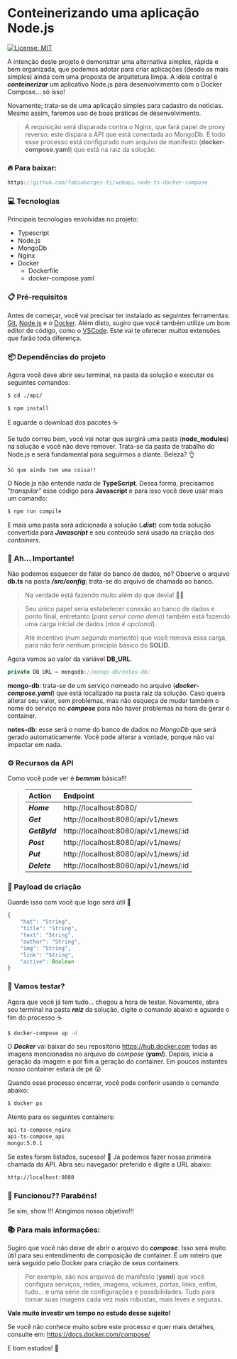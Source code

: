 # Conteinerizando uma aplicação Node.js

[![License: MIT](https://img.shields.io/badge/License-MIT-yellow.svg)](https://opensource.org/licenses/MIT)

A intenção deste projeto é demonstrar uma alternativa simples, rápida e bem organizada, que podemos adotar para criar aplicações (desde as mais simples) ainda com uma proposta de arquitetura limpa. A ideia central é **_conteinerizar_** um aplicativo Node.js para desenvolvimento com o Docker Compose... só isso! 

Novamente; trata-se de uma aplicação simples para cadastro de notícias. Mesmo assim, faremos uso de boas práticas de desenvolvimento.

> A requisição será disparada contra o Nginx, que fará papel de proxy reverso; este dispara a API que está conectada ao MongoDb. E todo esse processo está configurado num arquivo de manifesto (**docker-compose.yaml**) que está na raiz da solução.

### 🔥 Para baixar:

```js
https://github.com/fabioborges-ti/webapi.node-ts-docker-compose
```

### 💻 Tecnologias
Principais tecnologias envolvidas no projeto:
- Typescript
- Node.js
- MongoDb
- Nginx
- Docker
	- Dockerfile
	- docker-compose.yaml

### 📋 Pré-requisitos
Antes de começar, você vai precisar ter instalado as seguintes ferramentas: [Git]([https://git-scm.com](https://git-scm.com/)), [Node.js]([https://nodejs.org/en/](https://nodejs.org/en/)) e o [Docker]([https://docs.docker.com/desktop/](https://docs.docker.com/desktop/)). Além disto, sugiro que você também utilize um bom editor de código, como o [VSCode]([https://code.visualstudio.com/]  (https://code.visualstudio.com/)). Este vai te oferecer _muitas_ extensões que farão toda diferença.

### 📦 Dependências do projeto
Agora você deve abrir seu terminal, na pasta da solução e executar os seguintes comandos: 

```bash
$ cd ./api/
```
```bash
$ npm install
```

E aguarde o download dos pacotes ☕

Se tudo correu bem, você vai notar que surgirá uma pasta  (**node_modules**) na solução e você não deve remover. Trata-se da pasta de trabalho do Node.js e será fundamental para seguirmos a diante. Beleza? 👌 

`Só que ainda tem uma coisa!!` 

O Node.js não entende _nada_ de  **TypeScript**. Dessa forma, precisamos _"transpilar"_ esse código para **Javascript** e para isso você deve usar mais um comando:

```bash
$ npm run compile
```

E mais uma pasta será adicionada a solução (**_.dist_**) com toda solução convertida para **_Javascript_** e seu conteúdo será usado na criação dos _containers_. 

### 📣 Ah... Importante!

Não podemos esquecer de falar do banco de dados, né? Observe o arquivo **db.ts** na pasta **_/src/config_**; trata-se do arquivo de chamada ao banco. 

> Na verdade está fazendo muito além do que devia! 🤦‍♂️

> Seu único papel seria estabelecer conexão ao banco de dados e ponto final, entretanto (_para servir como demo_) também está fazendo uma carga inicial de dados (_mas é opcional_). 

> Até incentivo (_num segundo momento_) que você remova essa carga, para não ferir nenhum princípio básico do **SOLID**. 

Agora vamos ao valor da variável **DB_URL**.

```js
private DB_URL = mongodb://mongo-db/notes-db;
```

**mongo-db**: trata-se de um serviço nomeado no arquivo (**_docker-compose.yaml_**) que está localizado na pasta raiz da solução. Caso queira alterar seu valor, sem problemas, mas não esqueça de mudar também o nome do serviço no **_compose_** para não haver problemas na hora de gerar o container.

**notes-db**: esse será o nome do banco de dados no _MongoDb_ que será gerado automaticamente. Você pode alterar a vontade, porque não vai impactar em nada.

### ⚙️ Recursos da API
Como você pode ver é _**bemmm**_ básica!!!

>  Action			| Endpoint
>  :---				| :---    
>  _**Home**_ 		| http://localhost:8080/
>  _**Get**_		| http://localhost:8080/api/v1/news
>  _**GetById**_	| http://localhost:8080/api/v1/news/:id
>  _**Post**_		| http://localhost:8080/api/v1/news/
>  _**Put**_		| http://localhost:8080/api/v1/news/:id
>  _**Delete**_		| http://localhost:8080/api/v1/news/:id

### 📃 Payload de criação
Guarde isso com você que logo será útil 📌

```js
{
	"hat": "String",
	"title": "String",
	"text": "String",
	"author": "String",
	"img": "String",
	"link": "String",
	"active": Boolean
}
```

### 🤞 Vamos testar?
Agora que você já tem tudo... chegou a hora de testar. Novamente, abra seu terminal na pasta **_raiz_** da solução, digite o comando abaixo e aguarde o fim do processo ☕

```bash
$ docker-compose up -d 
```
O **_Docker_** vai baixar do seu repositório https://hub.docker.com todas as imagens mencionadas no arquivo do _compose_ (**_yaml_**). Depois, inicia a geração da imagem e por fim a geração do container. Em poucos instantes nosso container estará de pé 😲

Quando esse processo encerrar, você pode conferir usando o comando abaixo:

```bash
$ docker ps  
```
Atente para os seguintes containers:

```bash
api-ts-compose_nginx
api-ts-compose_api
mongo:5.0.1
```

Se estes foram listados, sucesso! 🤗 Já podemos fazer nossa primeira chamada da API. Abra seu navegador preferido e digite a URL abaixo:

```bash
http://localhost:8080
```

### 🍺 Funcionou?? Parabéns! 

Se sim, show !!! Atingimos nosso objetivo!!!

### 📚 Para mais informações:

Sugiro que você não deixe de abrir o arquivo do _**compose**_. Isso será muito útil para seu entendimento de composição de container. É um roteiro que será seguido pelo Docker para criação de seus containers. 

> Por exemplo, são nos arquivos de manifesto (**yaml**) que você configura serviços, redes, imagens, volumes, portas, links, enfim, tudo... e uma série de configurações e possibilidades. Tudo para tornar suas imagens cada vez mais robustas, mais leves e seguras. 

**Vale muito investir um tempo no estudo desse sujeito!** 

Se você não conhece muito sobre este processo e quer mais detalhes, consulte em: https://docs.docker.com/compose/

E bom estudos! 🚀
